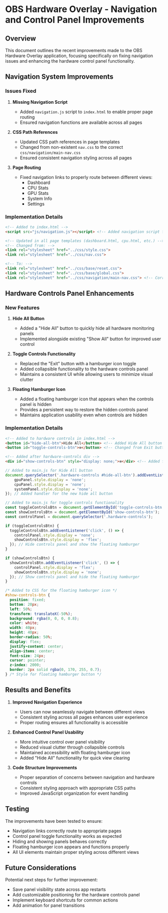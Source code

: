 # OBS Hardware Overlay - Navigation and Control Panel Improvements

## Overview

This document outlines the recent improvements made to the OBS Hardware Overlay application, focusing specifically on fixing navigation issues and enhancing the hardware control panel functionality.

## Navigation System Improvements

### Issues Fixed

1. **Missing Navigation Script**
   - Added `navigation.js` script to `index.html` to enable proper page routing
   - Ensured navigation functions are available across all pages

2. **CSS Path References**
   - Updated CSS path references in page templates
   - Changed from non-existent `nav.css` to the correct `css/navigation/main-nav.css`
   - Ensured consistent navigation styling across all pages

3. **Page Routing**
   - Fixed navigation links to properly route between different views:
     - Dashboard
     - CPU Stats
     - GPU Stats
     - System Info
     - Settings

### Implementation Details

```html
<!-- Added to index.html -->
<script src="js/navigation.js"></script> <!-- Added navigation script for page routing -->
```

```html
<!-- Updated in all page templates (dashboard.html, cpu.html, etc.) -->
<!-- Changed from: -->
<link rel="stylesheet" href="../css/style.css">
<link rel="stylesheet" href="../css/nav.css">

<!-- To: -->
<link rel="stylesheet" href="../css/base/reset.css">
<link rel="stylesheet" href="../css/base/global.css">
<link rel="stylesheet" href="../css/navigation/main-nav.css"> <!-- Correct path to navigation styles -->
```

## Hardware Controls Panel Enhancements

### New Features

1. **Hide All Button**
   - Added a "Hide All" button to quickly hide all hardware monitoring panels
   - Implemented alongside existing "Show All" button for improved user control

2. **Toggle Controls Functionality**
   - Replaced the "Exit" button with a hamburger icon toggle
   - Added collapsible functionality to the hardware controls panel
   - Maintains a consistent UI while allowing users to minimize visual clutter

3. **Floating Hamburger Icon**
   - Added a floating hamburger icon that appears when the controls panel is hidden
   - Provides a persistent way to restore the hidden controls panel
   - Maintains application usability even when controls are hidden

### Implementation Details

```html
<!-- Added to hardware controls in index.html -->
<button id="hide-all-btn">Hide All</button> <!-- Added Hide All button -->
<button id="toggle-controls-btn">≡</button> <!-- Changed from Exit button to toggle button -->

<!-- Added after hardware-controls div -->
<div id="show-controls-btn" style="display: none;">≡</div> <!-- Added floating hamburger icon -->
```

```javascript
// Added to main.js for Hide All button
document.querySelector('.hardware-controls #hide-all-btn').addEventListener('click', () => {
    gpuPanel.style.display = 'none';
    cpuPanel.style.display = 'none';
    systemPanel.style.display = 'none';
}); // Added handler for the new hide all button

// Added to main.js for toggle controls functionality
const toggleControlsBtn = document.getElementById('toggle-controls-btn');
const showControlsBtn = document.getElementById('show-controls-btn');
const controlPanel = document.querySelector('.hardware-controls');

if (toggleControlsBtn) {
  toggleControlsBtn.addEventListener('click', () => {
    controlPanel.style.display = 'none';
    showControlsBtn.style.display = 'flex';
  }); // Hide controls panel and show the floating hamburger
}

if (showControlsBtn) {
  showControlsBtn.addEventListener('click', () => {
    controlPanel.style.display = 'flex';
    showControlsBtn.style.display = 'none';
  }); // Show controls panel and hide the floating hamburger
}
```

```css
/* Added to CSS for the floating hamburger icon */
#show-controls-btn {
  position: fixed;
  bottom: 20px;
  left: 50%;
  transform: translateX(-50%);
  background: rgba(0, 0, 0, 0.8);
  color: white;
  width: 40px;
  height: 40px;
  border-radius: 50%;
  display: flex;
  justify-content: center;
  align-items: center;
  font-size: 24px;
  cursor: pointer;
  z-index: 2000;
  border: 2px solid rgba(0, 170, 255, 0.7);
} /* Style for floating hamburger button */
```

## Results and Benefits

1. **Improved Navigation Experience**
   - Users can now seamlessly navigate between different views
   - Consistent styling across all pages enhances user experience
   - Proper routing ensures all functionality is accessible

2. **Enhanced Control Panel Usability**
   - More intuitive control over panel visibility
   - Reduced visual clutter through collapsible controls
   - Maintained accessibility with floating hamburger icon
   - Added "Hide All" functionality for quick view clearing

3. **Code Structure Improvements**
   - Proper separation of concerns between navigation and hardware controls
   - Consistent styling approach with appropriate CSS paths
   - Improved JavaScript organization for event handling

## Testing

The improvements have been tested to ensure:
- Navigation links correctly route to appropriate pages
- Control panel toggle functionality works as expected
- Hiding and showing panels behaves correctly
- Floating hamburger icon appears and functions properly
- All UI elements maintain proper styling across different views

## Future Considerations

Potential next steps for further improvement:
- Save panel visibility state across app restarts
- Add customizable positioning for the hardware controls panel
- Implement keyboard shortcuts for common actions
- Add animation for panel transitions
